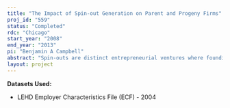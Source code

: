```yaml
---
title: "The Impact of Spin-out Generation on Parent and Progeny Firms"
proj_id: "559"
status: "Completed"
rdc: "Chicago"
start_year: "2008"
end_year: "2013"
pi: "Benjamin A Campbell"
abstract: "Spin-outs are distinct entrepreneurial ventures where founding team members are ex-employees of an incumbent ﬁrm. In many industries, spin-outs (progeny ﬁrms) compete directly with the incumbents (parent ﬁrms) and are an important source of innovation and growth. Previous research has emphasized the beneﬁcial performance implications of the knowledge diﬀusion from the parent to the progeny and have found that the inherited knowledge provides spin-out ﬁrms both superior capabilities and performance vis-à-vis other entrants. However, little is known about the competitive eﬀects of these knowledge ﬂows on the subsequent capabilities and performance of parent ﬁrms. This project will investigate the processes that generate ﬁrm births and deaths in general but also those that generate spin-oﬀ  births in particular. The research will identify new ﬁrms, spin-oﬀ  ﬁrms, and the parents of these new spin-oﬀ ﬁrms in the legal services industry. It will analyze the characteristics of these new ﬁrms as well as the parents of spin-oﬀ  ﬁrms. This process is especially interesting in the services sector where barriers to entry are generally low and ﬁrm birth and death rates are very high. As a result of this high turnover, it has traditionally been diﬃcult to accurately mea-sure new ﬁrm generation, the characteristics of new ﬁrms, and the performance of new ﬁrms in the services sector. However, with a custom Longitudinal Employer-Household Dynamics (LEHD) extract in conjunction with the external Martindale-Hubbell directory, this project will be able to accurately portray characteristics of new and dying ﬁrms as well as to estimate birth and death rates in this sector. Moreover, this project will develop and test new methodologies of spin-oﬀ generation and knowledge as well as examine the quality of the LEHD data in comparison to the Martindale-Hubbell data."
layout: project
---
```


**Datasets Used:**

  - LEHD Employer Characteristics File (ECF) - 2004 

